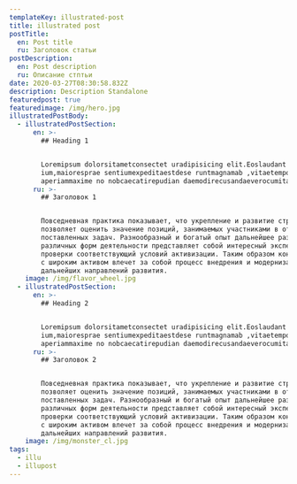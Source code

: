 ```yaml
---
templateKey: illustrated-post
title: illustrated post
postTitle:
  en: Post title
  ru: Заголовок статьи
postDescription:
  en: Post description
  ru: Описание стптьи
date: 2020-03-27T08:30:58.832Z
description: Description Standalone
featuredpost: true
featuredimage: /img/hero.jpg
illustratedPostBody:
  - illustratedPostSection:
      en: >-
        ## Heading 1


        Loremipsum dolorsitametconsectet uradipisicing elit.Eoslaudant
        ium,maioresprae sentiumexpeditaestdese runtmagnamab ,vitaetemporealias
        aperiammaxime no nobcaecatirepudian daemodirecusandaeverocumitaque!
      ru: >-
        ## Заголовок 1


        Повседневная практика показывает, что укрепление и развитие структуры
        позволяет оценить значение позиций, занимаемых участниками в отношении
        поставленных задач. Разнообразный и богатый опыт дальнейшее развитие
        различных форм деятельности представляет собой интересный эксперимент
        проверки соответствующий условий активизации. Таким образом консультация
        с широким активом влечет за собой процесс внедрения и модернизации
        дальнейших направлений развития.
    image: /img/flavor_wheel.jpg
  - illustratedPostSection:
      en: >-
        ## Heading 2


        Loremipsum dolorsitametconsectet uradipisicing elit.Eoslaudant
        ium,maioresprae sentiumexpeditaestdese runtmagnamab ,vitaetemporealias
        aperiammaxime no nobcaecatirepudian daemodirecusandaeverocumitaque!
      ru: >-
        ## Заголовок 2


        Повседневная практика показывает, что укрепление и развитие структуры
        позволяет оценить значение позиций, занимаемых участниками в отношении
        поставленных задач. Разнообразный и богатый опыт дальнейшее развитие
        различных форм деятельности представляет собой интересный эксперимент
        проверки соответствующий условий активизации. Таким образом консультация
        с широким активом влечет за собой процесс внедрения и модернизации
        дальнейших направлений развития.
    image: /img/monster_cl.jpg
tags:
  - illu
  - illupost
---
```


